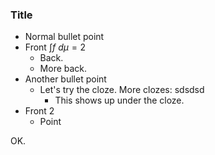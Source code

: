 <style>
o { color: Grey }
</style>

### Title
- Normal bullet point
- Front $\int f \ d\mu = 2$ <!-- 1706392682784 -->
    - Back.
    - More back.
- Another bullet point
    - Let's try the <g>cloze</g>. More clozes: <g>sdsdsd</g> <!-- 1706392682793 -->
      - This shows up under the cloze.
- Front 2
    - Point

OK.
